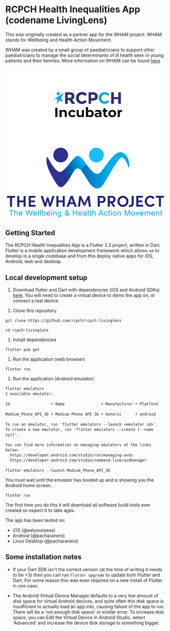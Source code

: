 # RCPCH Health Inequalities App (codename LivingLens)

This was originally created as a partner app for the WHAM project. WHAM stands for Wellbeing and Health Action Movement.

WHAM was created by a small group of paediatricians to support other paediatricians to manage the social determinants of ill health seen in young patients and their families. More information on WHAM can be found [here](https://www.whamproject.co.uk/the-social)

![rcpch logo](assets/incubator-white.png)
![wham logo](assets/whamlogo.png)

## Getting Started

The RCPCH Health Inequalities App is a Flutter 3.3 project, written in Dart. Flutter is a mobile application development framework which allows us to develop in a single codebase and from this deploy native apps for iOS, Android, web and desktop.

## Local development setup

1. Download flutter and Dart with dependencies (iOS and Android SDKs) [here](https://docs.flutter.dev/get-started/install). You will need to create a virtual device to demo the app on, or connect a real device.

1. Clone this repository

```shell
git clone https://github.com/rcpch/rcpch-livinglens
```

```shell
cd rcpch-livinglens
```

1. Install dependencies

```shell
flutter pub get
```

1. Run the application (web browser)

```shell
flutter run
```

1. Run the application (Android emulator)

```shell
flutter emulators
1 available emulator:

Id                  • Name                • Manufacturer • Platform

Medium_Phone_API_36 • Medium Phone API 36 • Generic      • android

To run an emulator, run 'flutter emulators --launch <emulator id>'.
To create a new emulator, run 'flutter emulators --create [--name xyz]'.

You can find more information on managing emulators at the links below:
  https://developer.android.com/studio/run/managing-avds
  https://developer.android.com/studio/command-line/avdmanager

flutter emulators --launch Medium_Phone_API_36
```

You must wait until the emulator has booted up and is showing you the Android home screen.

```shell
flutter run
```

The first time you do this it will download all software build tools ever created so expect it to take ages.

The app has been tested on:

- iOS (@eatyourpeas)
- Android (@pacharanero)
- Linux Desktop (@pacharanero)


## Some installation notes

- If your Dart SDK isn't the correct version (at the time of writing it needs to be >3) then you can run `flutter upgrade` to update both Flutter and Dart. For some reason this was even required on a new install of Flutter in one case.

- The Android Virtual Device Manager defaults to a very low amount of disk space for virtual Android devices, and quite often this disk space is insufficient to actually load an app into, causing failure of the app to run. There will be a 'not enough disk space' or similar error. To increase disk space, you can Edit the Virtual Device in Android Studio, select 'Advanced' and increase the device disk storage to something bigger.
